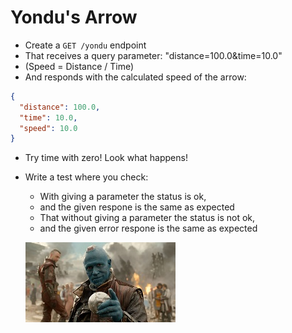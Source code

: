 # Yondu's Arrow

- Create a `GET /yondu` endpoint
- That receives a query parameter: "distance=100.0&time=10.0"
- (Speed = Distance / Time)
- And responds with the calculated speed of the arrow:
```json
{
  "distance": 100.0,
  "time": 10.0,
  "speed": 10.0
}
```
- Try time with zero! Look what happens!
- Write a test where you check:
  - With giving a parameter the status is ok,
  - and the given respone is the same as expected
  - That without giving a parameter the status is not ok,
  - and the given error respone is the same as expected

  [![](assets/yondu.jpg)](https://www.youtube.com/watch?v=68ugkg9RePc)